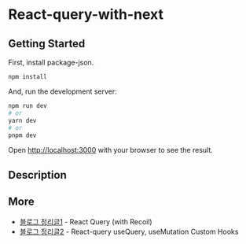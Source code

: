 # React-query-with-next

## Getting Started

First, install package-json.

```
npm install
```

And, run the development server:

```bash
npm run dev
# or
yarn dev
# or
pnpm dev
```

Open [http://localhost:3000](http://localhost:3000) with your browser to see the result.

## Description

## More

- [블로그 정리글1](https://blog.naver.com/zhwltlr/223101743583) - React Query (with Recoil)
- [블로그 정리글2](https://blog.naver.com/zhwltlr/223138339836) - React-query useQuery, useMutation Custom Hooks
